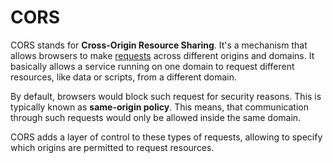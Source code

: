 # CORS

CORS stands for **Cross-Origin Resource Sharing**. It's a mechanism that allows browsers to make [requests](../web_development/http_requests.md) across different origins and domains. It basically allows a service running on one domain to request different resources, like data or scripts, from a different domain.

By default, browsers would block such request for security reasons. This is typically known as **same-origin policy**. This means, that communication through such requests would only be allowed inside the same domain.

CORS adds a layer of control to these types of requests, allowing to specify which origins are permitted to request resources.